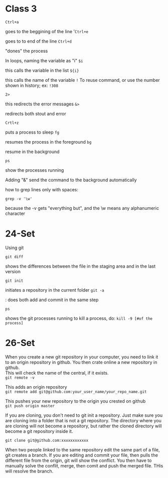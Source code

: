 # Class 3

`Ctrl+a`

goes to the beggining of the line
'`Ctrl+e`

goes to to end of the line
`Ctrl+d`

"dones" the process

In loops, naming the variable as "i"
`$i`

this calls the variable in the list
`${i}`

this calls the name of the variable
`!`
To reuse command, or use the number shown in history; ex:
`!308`

`2>`

this redirects the error messages
`&> `

redirects both stout and error

`Crtl+z`

puts a process to sleep
`fg`

resumes the process in the foreground
`bg`

resume in the background

`ps`

show the processes running

Adding "&" send the command to the background automatically

how to grep lines only with spaces:

`grep -v '\w'`

because the -v gets "everything but", and the \w means any alphanumeric character



# 24-Set
Using git  

`git diff`

shows the differences between the file in the staging area and in the last version

`git init`

initiates a repository in the current folder
`git -a`

: does both add and commit in the same step  

`ps`

shows the git processes running
to kill a process, do:
`kill -9 [#of the process]`

# 26-Set
When you create a new git repository in your computer, you need to link it to an origin repository in github. You then crate online a new repository in github.    
This will check the name of the central, if it exists.  
`git remote -v `

This adds an origin repository  
`git remote add git@github.com:your_user_name/your_repo_name.git`

This pushes your new repository to the origin you crested on github   
`git push origin master`

If you are cloning, you don't need to git init a repository. Just make sure you are cloning into a folder that is not a git repository. The directory where you are cloning will not become a repository, but rather the cloned directory will become a git repository inside it.  

`git clone git@github.com:xxxxxxxxxxxx`

When two people linked to the same repository edit the same part of a file, git creates a branch. If you are editing and commit your file, then pulls the different file from the origin, git will show the conflict. You then have to manually solve the conflit, merge, then comit and push the merged file. THis will resolve the branch.  
